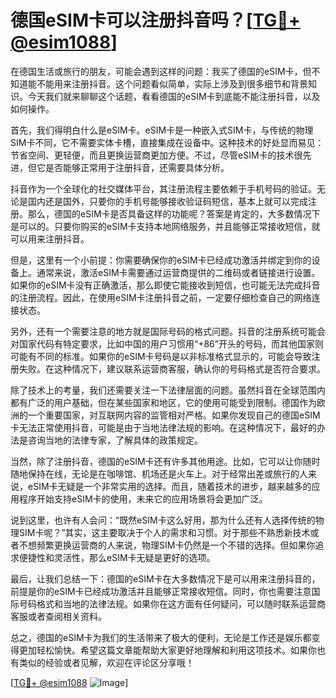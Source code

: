 # 德国eSIM卡可以注册抖音吗？[[TG💪+ @esim1088](https://t.me/s/esim1088)]

在德国生活或旅行的朋友，可能会遇到这样的问题：我买了德国的eSIM卡，但不知道能不能用来注册抖音。这个问题看似简单，实际上涉及到很多细节和背景知识。今天我们就来聊聊这个话题，看看德国的eSIM卡到底能不能注册抖音，以及如何操作。

首先，我们得明白什么是eSIM卡。eSIM卡是一种嵌入式SIM卡，与传统的物理SIM卡不同，它不需要实体卡槽，直接集成在设备中。这种技术的好处显而易见：节省空间、更轻便，而且更换运营商更加方便。不过，尽管eSIM卡的技术很先进，但它是否能够正常用于注册抖音，还需要具体分析。

抖音作为一个全球化的社交媒体平台，其注册流程主要依赖于手机号码的验证。无论是国内还是国外，只要你的手机号能够接收验证码短信，基本上就可以完成注册。那么，德国的eSIM卡是否具备这样的功能呢？答案是肯定的，大多数情况下是可以的。只要你购买的eSIM卡支持本地网络服务，并且能够正常接收短信，就可以用来注册抖音。

但是，这里有一个小前提：你需要确保你的eSIM卡已经成功激活并绑定到你的设备上。通常来说，激活eSIM卡需要通过运营商提供的二维码或者链接进行设置。如果你的eSIM卡没有正确激活，那么即使它能接收到短信，也可能无法完成抖音的注册流程。因此，在使用eSIM卡注册抖音之前，一定要仔细检查自己的网络连接状态。

另外，还有一个需要注意的地方就是国际号码的格式问题。抖音的注册系统可能会对国家代码有特定要求，比如中国的用户习惯用“+86”开头的号码，而其他国家则可能有不同的标准。如果你的eSIM卡号码是以非标准格式显示的，可能会导致注册失败。在这种情况下，建议联系运营商客服，确认你的号码格式是否符合要求。

除了技术上的考量，我们还需要关注一下法律层面的问题。虽然抖音在全球范围内都有广泛的用户基础，但在某些国家和地区，它的使用可能受到限制。德国作为欧洲的一个重要国家，对互联网内容的监管相对严格。如果你发现自己的德国eSIM卡无法正常使用抖音，可能是由于当地法律法规的影响。在这种情况下，最好的办法是咨询当地的法律专家，了解具体的政策规定。

当然，除了注册抖音，德国的eSIM卡还有许多其他用途。比如，它可以让你随时随地保持在线，无论是在咖啡馆、机场还是火车上。对于经常出差或旅行的人来说，eSIM卡无疑是一个非常实用的选择。而且，随着技术的进步，越来越多的应用程序开始支持eSIM卡的使用，未来它的应用场景将会更加广泛。

说到这里，也许有人会问：“既然eSIM卡这么好用，那为什么还有人选择传统的物理SIM卡呢？”其实，这主要取决于个人的需求和习惯。对于那些不熟悉新技术或者不想频繁更换运营商的人来说，物理SIM卡仍然是一个不错的选择。但如果你追求便捷性和灵活性，那么eSIM卡无疑是更好的选项。

最后，让我们总结一下：德国的eSIM卡在大多数情况下是可以用来注册抖音的，前提是你的eSIM卡已经成功激活并且能够正常接收短信。同时，你也需要注意国际号码格式和当地的法律法规。如果你在这方面有任何疑问，可以随时联系运营商客服或者查阅相关资料。

总之，德国的eSIM卡为我们的生活带来了极大的便利，无论是工作还是娱乐都变得更加轻松愉快。希望这篇文章能帮助大家更好地理解和利用这项技术。如果你也有类似的经验或者见解，欢迎在评论区分享哦！

[[TG💪+ @esim1088](https://t.me/s/esim1088) ![Image](https://i.postimg.cc/4NQfJmqS/Snipaste-2025-05-13-00-14-12.png)]